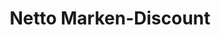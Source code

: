 ---
title: "Netto Marken-Discount"
url: /kassel/netto-marken-discount-tischbeinstrasse/
shop: Supermarkt
---